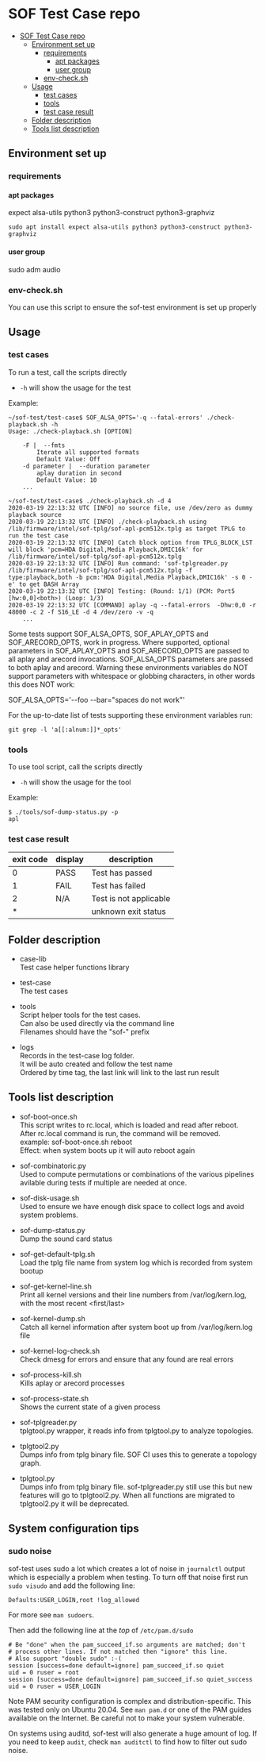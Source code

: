 # SOF Test Case repo
- [SOF Test Case repo](#sof-test-case-repo)
  - [Environment set up](#environment-set-up)
    - [requirements](#requirements)
      - [apt packages](#apt-packages)
      - [user group](#user-group)
    - [env-check.sh](#env-checksh)
  - [Usage](#usage)
    - [test cases](#test-cases)
    - [tools](#tools)
    - [test case result](#test-case-result)
  - [Folder description](#folder-description)
  - [Tools list description](#tools-list-description)
## Environment set up
### requirements
#### apt packages
expect alsa-utils python3 python3-construct python3-graphviz
```
sudo apt install expect alsa-utils python3 python3-construct python3-graphviz
```
#### user group
sudo adm audio

### env-check.sh
You can use this script to ensure the sof-test environment is set up properly

## Usage
### test cases
To run a test, call the scripts directly
 * `-h` will show the usage for the test

Example:
```
~/sof-test/test-case$ SOF_ALSA_OPTS='-q --fatal-errors' ./check-playback.sh -h
Usage: ./check-playback.sh [OPTION]

    -F |  --fmts
	    Iterate all supported formats
	    Default Value: Off
    -d parameter |  --duration parameter
	    aplay duration in second
	    Default Value: 10
    ...
```
```
~/sof-test/test-case$ ./check-playback.sh -d 4
2020-03-19 22:13:32 UTC [INFO] no source file, use /dev/zero as dummy playback source
2020-03-19 22:13:32 UTC [INFO] ./check-playback.sh using /lib/firmware/intel/sof-tplg/sof-apl-pcm512x.tplg as target TPLG to run the test case
2020-03-19 22:13:32 UTC [INFO] Catch block option from TPLG_BLOCK_LST will block 'pcm=HDA Digital,Media Playback,DMIC16k' for /lib/firmware/intel/sof-tplg/sof-apl-pcm512x.tplg
2020-03-19 22:13:32 UTC [INFO] Run command: 'sof-tplgreader.py /lib/firmware/intel/sof-tplg/sof-apl-pcm512x.tplg -f type:playback,both -b pcm:'HDA Digital,Media Playback,DMIC16k' -s 0 -e' to get BASH Array
2020-03-19 22:13:32 UTC [INFO] Testing: (Round: 1/1) (PCM: Port5 [hw:0,0]<both>) (Loop: 1/3)
2020-03-19 22:13:32 UTC [COMMAND] aplay -q --fatal-errors  -Dhw:0,0 -r 48000 -c 2 -f S16_LE -d 4 /dev/zero -v -q
    ...
```

Some tests support SOF_ALSA_OPTS, SOF_APLAY_OPTS and SOF_ARECORD_OPTS,
work in progress. Where supported, optional parameters in SOF_APLAY_OPTS
and SOF_ARECORD_OPTS are passed to all aplay and arecord
invocations. SOF_ALSA_OPTS parameters are passed to both aplay and
arecord. Warning these environments variables do NOT support parameters
with whitespace or globbing characters, in other words this does NOT
work:

   SOF_ALSA_OPTS='--foo --bar="spaces do not work"'

For the up-to-date list of tests supporting these environment variables
run:

    git grep -l 'a[[:alnum:]]*_opts'

### tools
To use tool script, call the scripts directly
 * `-h` will show the usage for the tool

Example:
```
$ ./tools/sof-dump-status.py -p
apl
```

### test case result
| exit code | display | description            |
| --------- | ------- | ---------------------- |
| 0         | PASS    | Test has passed        |
| 1         | FAIL    | Test has failed        |
| 2         | N/A     | Test is not applicable |
| *         |         | unknown exit status    |

## Folder description
* case-lib
<br> Test case helper functions library

* test-case
<br> The test cases

* tools
<br> Script helper tools for the test cases.
<br> Can also be used directly via the command line
<br> Filenames should have the "sof-" prefix

* logs
<br> Records in the test-case log folder.
<br> It will be auto created and follow the test name
<br> Ordered by time tag, the last link will link to the last run result

## Tools list description

* sof-boot-once.sh
<br> This script writes to rc.local, which is loaded and read after reboot.
<br> After rc.local command is run, the command will be removed.
<br> example: sof-boot-once.sh reboot
<br> Effect: when system boots up it will auto reboot again

* sof-combinatoric.py
<br> Used to compute permutations or combinations of the various pipelines
     avilable during tests if multiple are needed at once.

* sof-disk-usage.sh
<br> Used to ensure we have enough disk space to collect logs and avoid system
     problems.

* sof-dump-status.py
<br> Dump the sound card status

* sof-get-default-tplg.sh
<br> Load the tplg file name from system log which is recorded from system bootup

* sof-get-kernel-line.sh
<br> Print all kernel versions and their line numbers from /var/log/kern.log,
     with the most recent <first/last>

* sof-kernel-dump.sh
<br> Catch all kernel information after system boot up from /var/log/kern.log file

* sof-kernel-log-check.sh
<br> Check dmesg for errors and ensure that any found are real errors

* sof-process-kill.sh
<br> Kills aplay or arecord processes

* sof-process-state.sh
<br> Shows the current state of a given process

* sof-tplgreader.py
<br> tplgtool.py wrapper, it reads info from tplgtool.py to analyze topologies.

* tplgtool2.py
<br> Dumps info from tplg binary file.
     SOF CI uses this to generate a topology graph.

* tplgtool.py
<br> Dumps info from tplg binary file. sof-tplgreader.py still use this but new features
     will go to tplgtool2.py. When all functions are migrated to tplgtool2.py
     it will be deprecated.


## System configuration tips

### sudo noise

sof-test uses sudo a lot which creates a lot of noise in `journalctl`
output which is especially a problem when testing. To turn off that
noise first run `sudo visudo` and add the following line:

```
Defaults:USER_LOGIN,root !log_allowed
```
For more see `man sudoers`.

Then add the following line at the _top_ of `/etc/pam.d/sudo`

```
# Be "done" when the pam_succeed_if.so arguments are matched; don't
# process other lines. If not matched then "ignore" this line.
# Also support "double sudo" :-(
session [success=done default=ignore] pam_succeed_if.so quiet         uid = 0 ruser = root
session [success=done default=ignore] pam_succeed_if.so quiet_success uid = 0 ruser = USER_LOGIN
```

Note PAM security configuration is complex and
distribution-specific. This was tested only on Ubuntu 20.04. See `man
pam.d` or one of the PAM guides available on the Internet. Be careful
not to make your system vulnerable.

On systems using auditd, sof-test will also generate a huge amount of
log. If you need to keep `audit`, check `man auditctl` to find how to
filter out sudo noise.
